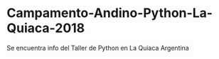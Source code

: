 # Campamento-Andino-Python-La-Quiaca-2018
Se encuentra info del Taller de Python en La Quiaca Argentina

